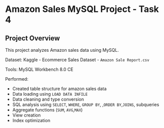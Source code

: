 # Amazon Sales MySQL Project - Task 4

##  Project Overview
This project analyzes Amazon sales data using MySQL.

Dataset: Kaggle - Ecommerce Sales Dataset - `Amazon Sale Report.csv`

Tools: MySQL Workbench 8.0 CE

Performed:
- Created table structure for amazon sales data
- Data loading using `LOAD DATA INFILE`
- Data cleaning and type conversion
- SQL analysis using `SELECT`, `WHERE`, `GROUP BY`, ,`ORDER BY`,`JOINS`, subqueries
- Aggregate functions (`SUM`, `AVG`,`MAX`)
- View creation
- Index optimization

